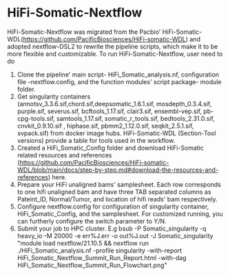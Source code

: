 # HiFi-Somatic-Nextflow
HiFi-Somatic-Nextflow was migrated from the Pacbio' HiFi-Somatic-WDL(https://github.com/PacificBiosciences/HiFi-somatic-WDL) and adopted nextflow-DSL2 to rewrite the pipeline scripts, which make it to be more flexible and customizable. To run HiFi-Somatic-Nextflow, user need to do  
1) Clone the pipeline' main script- HiFi_Somatic_analysis.nf, configuration file -nextflow.config, and the function modules' script package- module folder.
2) Get singularity containers (annotsv_3.3.6.sif,chord.sif,deepsomatic_1.6.1.sif, mosdepth_0.3.4.sif, purple.sif, severus.sif, bcftools_1.17.sif, clair3.sif, ensembl-vep.sif, pb-cpg-tools.sif, samtools_1.17.sif, somatic_r_tools.sif, bedtools_2.31.0.sif, cnvkit_0.9.10.sif , hiphase.sif, pbmm2_1.12.0.sif, seqkit_2.5.1.sif, svpack.sif) from docker image hubs.  HiFi-Somatic-WDL (Section-Tool versions) provide a table for tools used in the workflow. 
3)  Created a HiFi_Somatic_Config folder and  download HiFi-Somatic related resources and references (https://github.com/PacificBiosciences/HiFi-somatic-WDL/blob/main/docs/step-by-step.md#download-the-resources-and-references) here.
4) Prepare your HiFi unaligned bams' samplesheet. Each row corresponds to one hifi unaligned bam and have three TAB separated columns as Pateint_ID, Normal/Tumor, and location of hifi reads' bam respectively.   
5) Configure nextflow.config for configuration of singularity container,  HiFi_Somatic_Config, and the samplesheet.  For customized running, you can furtherly configure the switch parameter to Y/N.
6) Submit your job to HPC cluster. E.g  bsub -P Somatic_singularity -q heavy_io -M 20000 -e err%J.err -o out%J.out -J Somatic_singularity "module load nextflow/21.10.5 && nextflow run ./HiFi_Somatic_analysis.nf -profile singularity -with-report HiFi_Somatic_Nextflow_Summit_Run_Report.html -with-dag HiFi_Somatic_Nextflow_Summit_Run_Flowchart.png"
